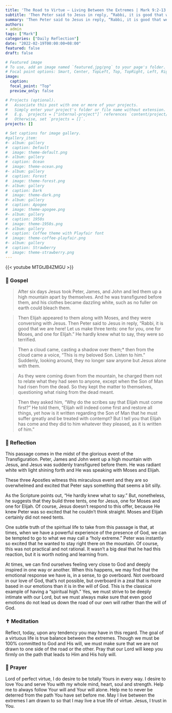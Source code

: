 ```yaml
---
title: 'The Road to Virtue – Living Between the Extremes | Mark 9:2-13'
subtitle: 'Then Peter said to Jesus in reply, “Rabbi, it is good that we are here! Let us make three tents: one for you, one for Moses, and one for Elijah.”  He hardly knew what to say, they were so terrified.  Mark 9:5-6'
summary: 'Then Peter said to Jesus in reply, “Rabbi, it is good that we are here! Let us make three tents: one for you, one for Moses, and one for Elijah.”  He hardly knew what to say, they were so terrified.  Mark 9:5-6'
authors:
- admin
tags: ["Mark"]
categories: ["Daily Reflection"]
date: "2022-02-19T00:00:00+08:00"
featured: false
draft: false

# Featured image
# To use, add an image named `featured.jpg/png` to your page's folder.
# Focal point options: Smart, Center, TopLeft, Top, TopRight, Left, Right, BottomLeft, Bottom, BottomRight
image:
  caption:
  focal_point: "Top"
  preview_only: false

# Projects (optional).
#   Associate this post with one or more of your projects.
#   Simply enter your project's folder or file name without extension.
#   E.g. `projects = ["internal-project"]` references `content/project/deep-learning/index.md`.
#   Otherwise, set `projects = []`.
projects: []

# Set captions for image gallery.
#gallery_item:
#- album: gallery
#  caption: Default
#  image: theme-default.png
#- album: gallery
#  caption: Ocean
#  image: theme-ocean.png
#- album: gallery
#  caption: Forest
#  image: theme-forest.png
#- album: gallery
#  caption: Dark
#  image: theme-dark.png
#- album: gallery
#  caption: Apogee
#  image: theme-apogee.png
#- album: gallery
#  caption: 1950s
#  image: theme-1950s.png
#- album: gallery
#  caption: Coffee theme with Playfair font
#  image: theme-coffee-playfair.png
#- album: gallery
#  caption: Strawberry
#  image: theme-strawberry.png
---
```


{{< youtube MTGtJB4ZMGU >}}

### :love_letter: Gospel
> After six days Jesus took Peter, James, and John and led them up a high mountain apart by themselves. And he was transfigured before them, and his clothes became dazzling white, such as no fuller on earth could bleach them.

> Then Elijah appeared to them along with Moses, and they were conversing with Jesus. Then Peter said to Jesus in reply, “Rabbi, it is good that we are here! Let us make three tents: one for you, one for Moses, and one for Elijah.” He hardly knew what to say, they were so terrified.

> Then a cloud came, casting a shadow over them;* then from the cloud came a voice, “This is my beloved Son. Listen to him.” Suddenly, looking around, they no longer saw anyone but Jesus alone with them.

> As they were coming down from the mountain, he charged them not to relate what they had seen to anyone, except when the Son of Man had risen from the dead. So they kept the matter to themselves, questioning what rising from the dead meant.

> Then they asked him, “Why do the scribes say that Elijah must come first?” He told them, “Elijah will indeed come first and restore all things, yet how is it written regarding the Son of Man that he must suffer greatly and be treated with contempt? But I tell you that Elijah has come and they did to him whatever they pleased, as it is written of him.”

### :speech_balloon: Reflection
This passage comes in the midst of the glorious event of the Transfiguration.  Peter, James and John went up a high mountain with Jesus, and Jesus was suddenly transfigured before them.  He was radiant white with light shining forth and He was speaking with Moses and Elijah.

These three Apostles witness this miraculous event and they are so overwhelmed and excited that Peter says something that seems a bit silly.

As the Scripture points out, “He hardly knew what to say.”  But, nonetheless, he suggests that they build three tents, one for Jesus, one for Moses and one for Elijah.  Of course, Jesus doesn’t respond to this offer, because He knew Peter was so excited that he couldn’t think straight.  Moses and Elijah certainly did not need tents.

One subtle truth of the spiritual life to take from this passage is that, at times, when we have a powerful experience of the presence of God, we can be tempted to go to what we may call a “holy extreme.”  Peter was instantly so excited that he wanted to stay right there on the mountain.  Of course, this was not practical and not rational.  It wasn’t a big deal that he had this reaction, but it is worth noting and learning from.

At times, we can find ourselves feeling very close to God and deeply inspired in one way or another.  When this happens, we may find that the emotional response we have is, in a sense, to go overboard.  Not overboard in our love of God, that’s not possible, but overboard in a zeal that is more based in our emotions than it is in the will of God.  This is the classical example of having a “spiritual high.”  Yes, we must strive to be deeply intimate with our Lord, but we must always make sure that even good emotions do not lead us down the road of our own will rather than the will of God.

### :latin_cross: Meditation
Reflect, today, upon any tendency you may have in this regard.  The goal of a virtuous life is true balance between the extremes.  Though we must be 100% committed to God and His will, we must make sure that we are not drawn to one side of the road or the other.  Pray that our Lord will keep you firmly on the path that leads to Him and His holy will.

### :pray: Prayer
Lord of perfect virtue, I do desire to be totally Yours in every way.  I desire to love You and serve You with my whole mind, heart, soul and strength.  Help me to always follow Your will and Your will alone.  Help me to never be deterred from the path You have set before me.  May I live between the extremes I am drawn to so that I may live a true life of virtue.  Jesus, I trust in You.
